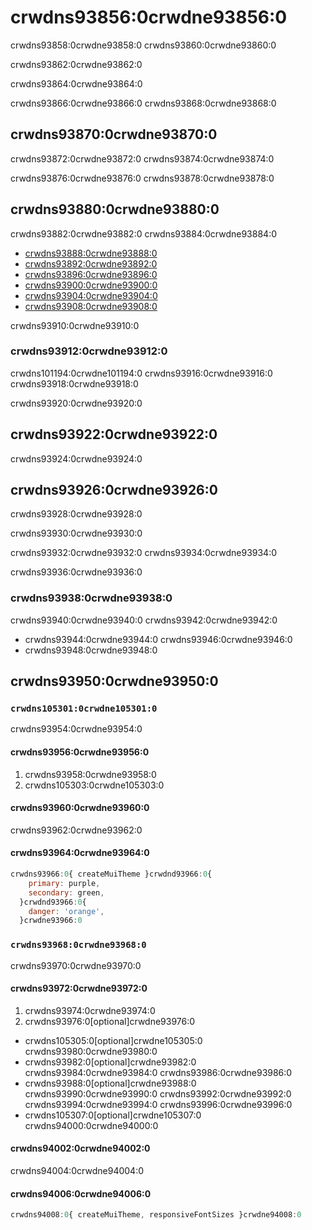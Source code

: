 # crwdns93856:0crwdne93856:0

<p class="description">crwdns93858:0crwdne93858:0 crwdns93860:0crwdne93860:0</p>

crwdns93862:0crwdne93862:0

crwdns93864:0crwdne93864:0

crwdns93866:0crwdne93866:0 crwdns93868:0crwdne93868:0

## crwdns93870:0crwdne93870:0

crwdns93872:0crwdne93872:0 crwdns93874:0crwdne93874:0

crwdns93876:0crwdne93876:0 crwdns93878:0crwdne93878:0

## crwdns93880:0crwdne93880:0

crwdns93882:0crwdne93882:0 crwdns93884:0crwdne93884:0

- [crwdns93888:0crwdne93888:0](crwdns93886:0crwdne93886:0)
- [crwdns93892:0crwdne93892:0](crwdns93890:0crwdne93890:0)
- [crwdns93896:0crwdne93896:0](crwdns93894:0crwdne93894:0)
- [crwdns93900:0crwdne93900:0](crwdns93898:0crwdne93898:0)
- [crwdns93904:0crwdne93904:0](crwdns93902:0crwdne93902:0)
- [crwdns93908:0crwdne93908:0](crwdns93906:0crwdne93906:0)

crwdns93910:0crwdne93910:0

### crwdns93912:0crwdne93912:0

crwdns101194:0crwdne101194:0 crwdns93916:0crwdne93916:0 crwdns93918:0crwdne93918:0

crwdns93920:0crwdne93920:0

## crwdns93922:0crwdne93922:0

crwdns93924:0crwdne93924:0

## crwdns93926:0crwdne93926:0

crwdns93928:0crwdne93928:0

crwdns93930:0crwdne93930:0

crwdns93932:0crwdne93932:0 crwdns93934:0crwdne93934:0

crwdns93936:0crwdne93936:0

### crwdns93938:0crwdne93938:0

crwdns93940:0crwdne93940:0 crwdns93942:0crwdne93942:0

- crwdns93944:0crwdne93944:0 crwdns93946:0crwdne93946:0
- crwdns93948:0crwdne93948:0

## crwdns93950:0crwdne93950:0

### `crwdns105301:0crwdne105301:0`

crwdns93954:0crwdne93954:0

#### crwdns93956:0crwdne93956:0

1. crwdns93958:0crwdne93958:0
2. crwdns105303:0crwdne105303:0

#### crwdns93960:0crwdne93960:0

crwdns93962:0crwdne93962:0

#### crwdns93964:0crwdne93964:0

```js
crwdns93966:0{ createMuiTheme }crwdnd93966:0{
    primary: purple,
    secondary: green,
  }crwdnd93966:0{
    danger: 'orange',
  }crwdne93966:0
```

### `crwdns93968:0crwdne93968:0`

crwdns93970:0crwdne93970:0

#### crwdns93972:0crwdne93972:0

1. crwdns93974:0crwdne93974:0
2. crwdns93976:0[optional]crwdne93976:0

- crwdns105305:0[optional]crwdne105305:0 crwdns93980:0crwdne93980:0
- crwdns93982:0[optional]crwdne93982:0 crwdns93984:0crwdne93984:0 crwdns93986:0crwdne93986:0
- crwdns93988:0[optional]crwdne93988:0 crwdns93990:0crwdne93990:0 crwdns93992:0crwdne93992:0 crwdns93994:0crwdne93994:0 crwdns93996:0crwdne93996:0
- crwdns105307:0[optional]crwdne105307:0 crwdns94000:0crwdne94000:0

#### crwdns94002:0crwdne94002:0

crwdns94004:0crwdne94004:0

#### crwdns94006:0crwdne94006:0

```js
crwdns94008:0{ createMuiTheme, responsiveFontSizes }crwdne94008:0
```